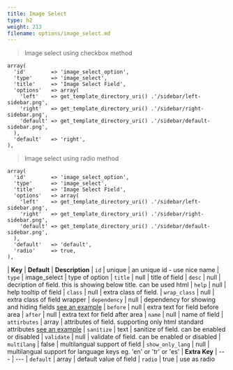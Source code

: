 ```yaml
---
title: Image Select
type: h2
weight: 213
filename: options/image_select.md
---
```


> Image select using checkbox method

```php?start_line=1
array(
  'id'        => 'image_select_option',
  'type'      => 'image_select',
  'title'     => 'Image Select Field',
  'options'   => array(
    'left'    => get_template_directory_uri() .'/sidebar/left-sidebar.png',
    'right'   => get_template_directory_uri() .'/sidebar/right-sidebar.png',
    'default' => get_template_directory_uri() .'/sidebar/default-sidebar.png',
  ),
  'default'   => 'right',
),
```

> Image select using radio method

```php?start_line=1
array(
  'id'        => 'image_select_option',
  'type'      => 'image_select',
  'title'     => 'Image Select Field',
  'options'   => array(
    'left'    => get_template_directory_uri() .'/sidebar/left-sidebar.png',
    'right'   => get_template_directory_uri() .'/sidebar/right-sidebar.png',
    'default' => get_template_directory_uri() .'/sidebar/default-sidebar.png',
  ),
  'default'   => 'default',
  'radio'     => true,
),
```

| **Key**          | **Default**  | **Description**
| `id`             | unique       | an unique id - use nice name
| `type`           | image_select | type of option
| `title`          | null         | title of field
| `desc`           | null         | decription of field. this is showing below title. can be used html
| `help`           | null         | help tooltip of field
| `class`          | null         | extra class of field.
| `wrap_class`     | null         | extra class of field wrapper
| `dependency`     | null         | dependency for showing and hiding fields [see an example](#how-to-use-dependency)
| `before`         | null         | extra text for field before area
| `after`          | null         | extra text for field after area
| `name`           | null         | name of field
| `attirbutes`     | array        | attributes of field. supporting only html standard attributes [see an example](#how-to-use-attributes)
| `sanitize`       | text         | sanitize of field. can be enabled or disabled
| `validate`       | null         | validate of field. can be enabled or disabled
| `multilang`      | false        | multilangual support of field
| `show_only_lang` | null         | multilangual support for language keys eg. 'en' or 'tr' or 'es'
| **Extra Key**    | ---          | ---
| `default`        | array        | default value of field
| `radio`          | true         | use as radio
